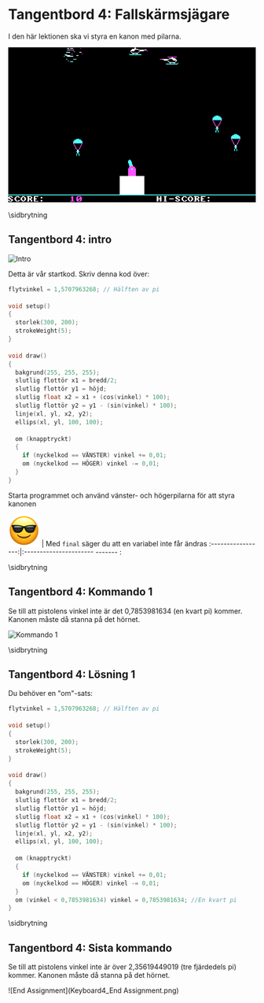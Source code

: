 # Tangentbord 4: Fallskärmsjägare

I den här lektionen ska vi styra en kanon med pilarna.

![Paratrooper](Paratrooper.png)

\sidbrytning

## Tangentbord 4: intro

![Intro](Keyboard4_Intro.png)

Detta är vår startkod. Skriv denna kod över:

```c++
flytvinkel = 1,5707963268; // Hälften av pi

void setup()
{
  storlek(300, 200);
  strokeWeight(5);
}

void draw()
{
  bakgrund(255, 255, 255);
  slutlig flottör x1 = bredd/2;
  slutlig flottör y1 = höjd;
  slutlig float x2 = x1 + (cos(vinkel) * 100);
  slutlig flottör y2 = y1 - (sin(vinkel) * 100);
  linje(xl, yl, x2, y2);
  ellips(xl, yl, 100, 100);
  
  om (knapptryckt)
  {
    if (nyckelkod == VÄNSTER) vinkel += 0,01;
    om (nyckelkod == HÖGER) vinkel -= 0,01;
  }
}
```

Starta programmet och använd vänster- och högerpilarna för att styra kanonen

![Solglasögon](EmojiSunglasses.png) | Med `final` säger du att en variabel inte får ändras
:-----------------:|:---------------------- ------- :

\sidbrytning

## Tangentbord 4: Kommando 1

Se till att pistolens vinkel inte är det
0,7853981634 (en kvart pi) kommer.
Kanonen måste då stanna på det hörnet.

![Kommando 1](Keyboard4_1.png)

\sidbrytning

## Tangentbord 4: Lösning 1

Du behöver en "om"-sats:

```c++
flytvinkel = 1,5707963268; // Hälften av pi

void setup()
{
  storlek(300, 200);
  strokeWeight(5);
}

void draw()
{
  bakgrund(255, 255, 255);
  slutlig flottör x1 = bredd/2;
  slutlig flottör y1 = höjd;
  slutlig float x2 = x1 + (cos(vinkel) * 100);
  slutlig flottör y2 = y1 - (sin(vinkel) * 100);
  linje(xl, yl, x2, y2);
  ellips(xl, yl, 100, 100);
  
  om (knapptryckt)
  {
    if (nyckelkod == VÄNSTER) vinkel += 0,01;
    om (nyckelkod == HÖGER) vinkel -= 0,01;
  }
  om (vinkel < 0,7853981634) vinkel = 0,7853981634; //En kvart pi
}
```

\sidbrytning

## Tangentbord 4: Sista kommando

Se till att pistolens vinkel inte är över
2,35619449019 (tre fjärdedels pi) kommer.
Kanonen måste då stanna på det hörnet.

![End Assignment](Keyboard4_End Assignment.png)
